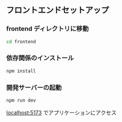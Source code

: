 ## フロントエンドセットアップ

### frontend ディレクトリに移動

```bash
cd frontend
```

### 依存関係のインストール

```bash
npm install
```

### 開発サーバーの起動

```bash
npm run dev
```

[localhost:5173](http://localhost:5173) でアプリケーションにアクセス

